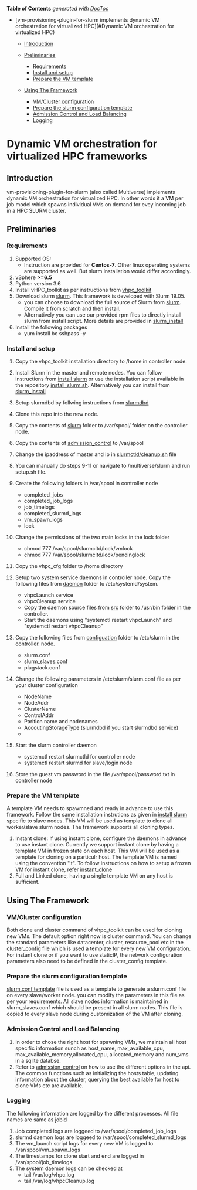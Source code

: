 <!-- START doctoc generated TOC please keep comment here to allow auto update -->
<!-- DON'T EDIT THIS SECTION, INSTEAD RE-RUN doctoc TO UPDATE -->
**Table of Contents**  *generated with [DocToc](https://github.com/thlorenz/doctoc)*

- [vm-provisioning-plugin-for-slurm implements dynamic VM orchestration for virtualized HPC](#Dynamic VM orchestration for virtualized HPC)
  - [Introduction](#introduction)
  - [Preliminaries](#preliminaries)
    - [Requirements](#requirements)
    - [Install and setup](#install-and-setup)
    - [Prepare the VM template](#prepare-the-vm-template)
    
  - [Using The Framework](#using-the-tool)
    - [VM/Cluster configuration](#prepare-the-vm-template)
    - [Prepare the slurm configuration template](#slurm-configuration-template)
    - [Admission Control and Load Balancing](#admission-control)
    - [Logging](#logging)


<!-- END doctoc generated TOC please keep comment here to allow auto update -->
# Dynamic VM orchestration for virtualized HPC frameworks
## Introduction
vm-provisioning-plugin-for-slurm (also called Multiverse) implements dynamic VM orchestration for virtualized HPC. In other words it a VM per job model which spawns individual VMs on demand for evey incoming job in a HPC SLURM cluster.


## **Preliminaries** 

### Requirements

1. Supported OS: 
   * Instruction are provided for **Centos-7**. Other linux operating systems are supported as well. But slurm installation would differ accordingly. 
2. vSphere **>=6.5**
3. Python version 3.6
2. Install vHPC\_toolkit as per instructions from [vhpc\_toolkit](https://github.com/vmware/vhpc-toolkit)
2. Download slurm  [slurm](https://gitlab.eng.vmware.com/jgunasekaran/multiverse/blob/master/slurm_source). This framework is developed with Slurm 19.05. 
    * you can choose to download the full source of Slurm from [slurm](https://www.schedmd.com/downloads.php). Compile it from scratch and then install.   
    * Alternatively you can use our provided rpm files to directly install slurm from install script. More details are provided in [slurm_install](https://gitlab.eng.vmware.com/jgunasekaran/multiverse/blob/master/slurm_install/)
1. Install the following packages
   * yum install bc sshpass -y
### Install and setup

1. Copy the vhpc_toolkit installation directory to /home in controller node. 
2. Install Slurm in the master and remote nodes. You can follow instructions from [install slurm](https://www.slothparadise.com/how-to-install-slurm-on-centos-7-cluster/) or use the installation script available in the repository [install_slurm.sh](https://gitlab.eng.vmware.com/jgunasekaran/multiverse/blob/master/slurm_install/install_slurm.sh). Alternatively you can install from [slurm_install](https://gitlab.eng.vmware.com/jgunasekaran/multiverse/blob/master/slurm_install/)
2. Setup slurmdbd by follwing instructions from [slurmdbd](https://wiki.fysik.dtu.dk/niflheim/Slurm_database)
3. Clone this repo into the new node.
4. Copy the contents of [slurm](https://gitlab.eng.vmware.com/jgunasekaran/multiverse/blob/master/slurm) folder to /var/spool/ folder on the controller node.
4. Copy the contents of [admission\_control](https://gitlab.eng.vmware.com/jgunasekaran/multiverse/blob/master/admission_control) to /var/spool
5. Change the ipaddress of master and ip in [slurmctld/cleanup.sh](https://gitlab.eng.vmware.com/jgunasekaran/multiverse/blob/master/slurm/slurmctld/cleanup.sh) file
5. You can manually do steps 9-11 or navigate to /multiverse/slurm and run setup.sh file.
6. Create the following folders in /var/spool  in controller node
    * completed\_jobs
    * completed\_job\_logs
    * job\_timelogs
    * completed\_slurmd\_logs
    * vm\_spawn\_logs
    * lock

7. Change the permissions of the two main locks in the lock folder
   * chmod 777 /var/spool/slurmcltd/lock/vmlock
   * chmod 777 /var/spool/slurmcltd/lock/pendinglock
8. Copy the vhpc_cfg folder to /home directory 
6. Setup two system service daemons in controller node. Copy the following files from [daemon](https://gitlab.eng.vmware.com/jgunasekaran/multiverse/blob/master/daemons) folder to /etc/systemd/system.
   * vhpcLaunch.service
   * vhpcCleanup.service
   * Copy the daemon source files from [src](https://gitlab.eng.vmware.com/jgunasekaran/multiverse/blob/master/daemons/src) folder to /usr/bin folder in the controller.
   * Start the daemons using "systemctl restart vhpcLaunch" and "systemctl restart vhpcCleanup"
7. Copy the following files from [configuation](https://gitlab.eng.vmware.com/jgunasekaran/multiverse/blob/master/configuration/) folder to /etc/slurm in the controller. node.
   * slurm.conf
   * slurm\_slaves.conf
   * plugstack.conf
8. Change the following parameters in /etc/slurm/slurm.conf file as per your cluster configuration
   * NodeName
   * NodeAddr
   * ClusterName
   * ControlAddr
   * Parition name and nodenames
   * AccoutingStorageType (slurmdbd if you start slurmdbd service)
   * 
9. Start the slurm controller daemon 
   * systemctl restart slurmctld for controller node
   * systemctl restart slurmd for slave/login node
   
10. Store the guest vm password in the file /var/spool/password.txt in controller node
 
### Prepare the VM template
A template VM needs to spawmned and ready in advance to use this framework. Follow the same installation instrutions as given in [install slurm](https://www.slothparadise.com/how-to-install-slurm-on-centos-7-cluster/) specific to slave nodes.
This VM will be used as template to clone all worker/slave slurm nodes. The framework supports all cloning types.
1. Instant clone:
   If using instant clone, configure the daemons in advance to use instant clone. Currently we support instant clone by having a template VM in frozen state on each host. This VM will be used as a template for cloning on a particulr host.
   The template VM is named using the convention "<hostipaddress>.t". To follow instructions on how to setup a frozen VM for instant clone, refer [instant_clone](https://gitlab.eng.vmware.com/hpc/vhpc_cfg/blob/feature/instant/docs/sample-operations.md)
2. Full and Linked clone, having a single template VM on any host is sufficient. 

## **Using The Framework**
### VM/Cluster configuration
Both clone and cluster command of vhpc\_toolkit can be used for cloning new VMs. The default option right now is cluster command. You can change the standard parameters like datacenter, cluster, resource\_pool etc in the [cluster\_config](https://gitlab.eng.vmware.com/jgunasekaran/multiverse/blob/master/slurm/slurmctld/cluster_config) file which is used a template for every new VM configuration.
For instant clone or if you want to use staticIP, the network configuration parameters also need to be defined in the cluster_config template. 

### Prepare the slurm configuration template
[slurm.conf.template](https://gitlab.eng.vmware.com/jgunasekaran/multiverse/blob/master/slurm/slurmctld/slurm.conf.template) file is used as a template to generate a slurm.conf file on every slave/worker node. you can modify the parameters in this file as per your requirements. All slave nodes information is maintained in slurm_slaves.conf which should be present in all slurm nodes. 
This file is copied to every slave node during customization of the VM after cloning. 

### Admission Control and Load Balancing

1. In order to chose the right host for spawning VMs, we maintain all host specific information sunch as host\_name, max\_available\_cpu, max\_available\_memory,allocated\_cpu, allocated\_memory and num\_vms in a sqlite databse.
2. Refer to [admission_control](https://gitlab.eng.vmware.com/jgunasekaran/multiverse/tree/master/admission_control) on how to use the different options in the api. The common functions such as initializing the hosts table, updating information about the cluster, querying the best available for host to clone VMs etc are available.
 
### Logging

The following information are logged by the different processes. All file names are same as jobid

1. Job completed logs are loggeed to /var/spool/completed\_job\_logs
2. slurmd daemon logs are loggeed to /var/spool/completed\_slurmd\_logs
3. The vm\_launch script logs for every new VM is logged to /var/spool/vm\_spawn\_logs
4. The timestamps for clone start and end are logged in /var/spool/job\_timelogs
5. The system daemon logs can be checked at
   * tail /var/log/vhpc.log
   * tail /var/log/vhpcCleanup.log

